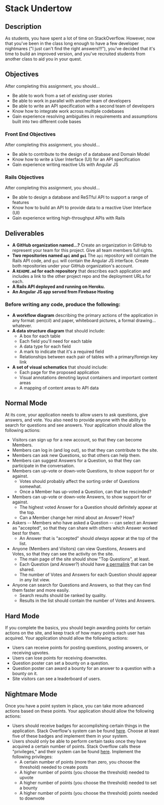 # Stack Undertow

## Description

As students, you have spent a lot of time on StackOverflow.  However, now that you've been in the class long enough to have a few developer nightmares ("I just can't find the right answers!!!"), you've decided that it's time to build an improved version, and you've recruited students from another class to aid you in your quest.

## Objectives

After completing this assignment, you should...

* Be able to work from a set of existing user stories
* Be able to work in parallel with another team of developers
* Be able to write an API specification with a second team of developers
* Know how to integrate work across multiple codebases
* Gain experience resolving ambiguities in requirements and assumptions built into two different code bases

### Front End Objectives

After completing this assignment, you should...

* Be able to contribute to the design of a database and Domain Model
* Know how to write a User Interface (UI) for an API specification
* Gain experience writing reactive UIs with Angular JS

### Rails Objectives

After completing this assignment, you should...

* Be able to design a database and ReSTful API to support a range of features
* Know how to build an API to provide data to a reactive User Interface (UI)
* Gain experience writing high-throughput APIs with Rails

## Deliverables

* **A GitHub organization named...?** Create an organization in GitHub to represent your team for this project.  Give all team members full rights.
* **Two repositories named `api` and `gui`** The `api` repository will contain the Rails API code, and `gui` will contain the Angular JS interface.  Create both repositories under your GitHub organization's account.
* **A `README.md` for each repository** that describes each application and includes a link to the other project repo and the deployment URLs for each.
* **A Rails API deployed and running on Heroku.**
* **An Angular JS app served from Firebase Hosting**

### Before writing any code, produce the following:

* **A workflow diagram** describing the primary actions of the application in any format: pen(cil) and paper, whiteboard pictures, a formal drawing... whatever.
* **A data structure diagram** that should include:
  * A box for each table
  * Each field you'll need for each table
  * A data type for each field
  * A mark to indicate that it's a required field
  * Relationships between each pair of tables with a primary/foreign key link
* **A set of visual schematics** that should include:
  * Each page for the proposed application
  * Visual annotations denoting layout containers and important content areas
  * A mapping of content areas to API data

## Normal Mode

At its core, your application needs to allow users to ask questions, give answers, and vote.  You also need to provide anyone with the ability to search for questions and see answers.  Your application should allow the following actions:

* Visitors can sign up for a new account, so that they can become Members.
* Members can log in (and log out), so that they can contribute to the site.
* Members can ask new Questions, so that others can help them.
* Members can suggest Answers for a Question, so that they can participate in the conversation.
* Members can up-vote or down-vote Questions, to show support for or against.
  * Votes should probably affect the sorting order of Questions somewhat.
  * Once a Member has up-voted a Question, can that be rescinded?
* Members can up-vote or down-vote Answers, to show support for or against.
  * The highest voted Answer for a Question should definitely appear at the top.
  * Can a Member change her mind about an Answer? How?
* Askers -- Members who have asked a Question -- can select an Answer as "accepted", so that they can share with others which Answer worked best for them.
  * An Answer that is "accepted" should _always_ appear at the top of the list.
* Anyone (Members and Visitors) can view Questions, Answers and Votes, so that they can see the activity on the site.
  * The main page of the site should show "Top Questions", at least.
  * Each Question (and Answer?) should have [a permalink](https://en.wikipedia.org/wiki/Permalink) that can be shared.
  * The number of Votes and Answers for each Question should appear in any list view.
* Anyone can search for Questions and Answers, so that they can find them faster and more easily.
  * Search results should be ranked by quality.
  * Results in the list should contain the number of Votes and Answers.

## Hard Mode

If you complete the basics, you should begin awarding points for certain actions on the site, and keep track of how many points each user has acquired.  Your application should allow the following actions:

* Users can receive points for posting questions, posting answers, or receiving upvotes.
* Users can lose points for receiving downvotes.
* Question poster can set a bounty on a question.
* Question poster can award a bounty for an answer to a question with a bounty on it.
* Site visitors can see a leaderboard of users.

## Nightmare Mode

Once you have a point system in place, you can take more advanced actions based on these points.  Your application should allow the following actions:

* Users should receive badges for accomplishing certain things in the application.  Stack Overflow's system can be found [here](http://stackoverflow.com/help/badges).  Choose at least five of these badges and implement them in your system.
* Users should only be able to perform certain tasks once they have acquired a certain number of points.  Stack Overflow calls these "privileges," and their system can be found [here](http://stackoverflow.com/help/privileges).  Implement the following privileges:
  * A certain number of points (more than zero, you choose the threshold) needed to create posts
  * A higher number of points (you choose the threshold) needed to upvote
  * A higher number of points (you choose the threshold) needed to set a bounty
  * A higher number of points (you choose the threshold) points needed to downvote
